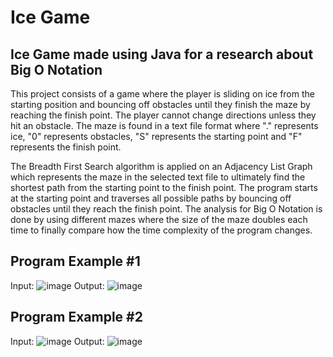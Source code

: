 # Ice Game
## Ice Game made using Java for a research about Big O Notation

This project consists of a game where the player is sliding on ice from the starting position and bouncing off obstacles until they 
finish the maze by reaching the finish point. The player cannot change directions unless they hit an obstacle. The maze is found in 
a text file format where "." represents ice, "0" represents obstacles, "S" represents the starting point and "F" represents the finish
point. 

The Breadth First Search algorithm is applied on an Adjacency List Graph which represents the maze in the selected text file to ultimately find 
the shortest path from the starting point to the finish point. The program starts at the starting point and traverses all possible paths by bouncing
off obstacles until they reach the finish point. The analysis for Big O Notation is done by using different mazes where the size of the maze doubles 
each time to finally compare how the time complexity of the program changes.

## Program Example #1

Input:
![image](https://github.com/inuksperera/iceGameJava/assets/110172780/a47efb70-8017-420b-a6e6-631b746f4249)
Output:
![image](https://github.com/inuksperera/iceGameJava/assets/110172780/c09e9a67-86a3-4744-92f9-8b2e13c4f50d)


## Program Example #2

Input:
![image](https://github.com/inuksperera/iceGameJava/assets/110172780/9e8b0c5c-2c57-456b-a780-8c08b2ed61b5)
Output:
![image](https://github.com/inuksperera/iceGameJava/assets/110172780/fafa7412-5c50-4c24-8e8e-f799550355ee)




